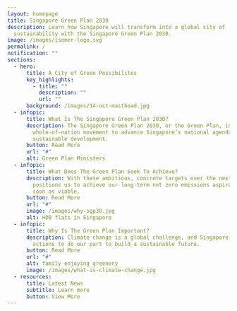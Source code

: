 ```yaml
---
layout: homepage
title: Singapore Green Plan 2030
description: Learn how Singapore will transform into a global city of
  sustainability with the Singapore Green Plan 2030.
image: /images/isomer-logo.svg
permalink: /
notification: ""
sections:
  - hero:
      title: A City of Green Possibilites
      key_highlights:
        - title: ""
          description: ""
          url: ""
      background: /images/14-oct-masthead.jpg
  - infopic:
      title: What Is The Singapore Green Plan 2030?
      description: The Singapore Green Plan 2030, or the Green Plan, is a
        whole-of-nation movement to advance Singapore’s national agenda on
        sustainable development.
      button: Read More
      url: "#"
      alt: Green Plan Ministers
  - infopic:
      title: What Does The Green Plan Seek To Achieve?
      description: With these ambitious, concrete targets over the next 10 years, it
        positions us to achieve our long-term net zero emissions aspiration as
        soon as viable.
      button: Read More
      url: "#"
      image: /images/why-sgp30.jpg
      alt: HDB flats in Singapore
  - infopic:
      title: Why Is The Green Plan Important?
      description: Climate change is a global challenge, and Singapore is taking firm
        actions to do our part to build a sustainable future.
      button: Read More
      url: "#"
      alt: family enjoying greenery
      image: /images/what-is-climate-change.jpg
  - resources:
      title: Latest News
      subtitle: Learn more
      button: View More
---
```


